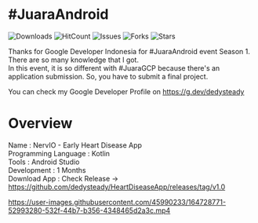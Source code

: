 # #JuaraAndroid

![Downloads](https://img.shields.io/github/downloads/dedysteady/HeartDiseaseApp/total)
![HitCount](https://hits.dwyl.com/dedysteady/HeartDiseaseApp.svg?style=flat&show=unique)
![Issues](https://img.shields.io/github/issues/dedysteady/HeartDiseaseApp)
![Forks](https://img.shields.io/github/forks/dedysteady/HeartDiseaseApp)
![Stars](https://img.shields.io/github/stars/dedysteady/HeartDiseaseApp)

Thanks for Google Developer Indonesia for #JuaraAndroid event Season 1. There are so many knowledge that I got. <br>
In this event, it is so different with #JuaraGCP because there's an application submission. So, you have to submit a final project.

You can check my Google Developer Profile on https://g.dev/dedysteady

# Overview
Name : NervIO - Early Heart Disease App <br>
Programming Language : Kotlin <br>
Tools : Android Studio <br>
Development : 1 Months <br>
Download App : Check Release -> https://github.com/dedysteady/HeartDiseaseApp/releases/tag/v1.0 <br>

https://user-images.githubusercontent.com/45990233/164728771-52993280-532f-44b7-b356-4348465d2a3c.mp4



